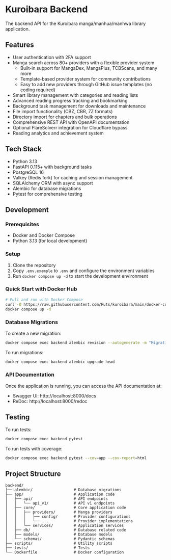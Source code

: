 # Kuroibara Backend

The backend API for the Kuroibara manga/manhua/manhwa library application.

## Features

- User authentication with 2FA support
- Manga search across 80+ providers with a flexible provider system
  - Built-in support for MangaDex, MangaPlus, TCBScans, and many more
  - Template-based provider system for community contributions
  - Easy to add new providers through GitHub issue templates (no coding required)
- Smart library management with categories and reading lists
- Advanced reading progress tracking and bookmarking
- Background task management for downloads and maintenance
- File import functionality (CBZ, CBR, 7Z formats)
- Directory import for chapters and bulk operations
- Comprehensive REST API with OpenAPI documentation
- Optional FlareSolverr integration for Cloudflare bypass
- Reading analytics and achievement system

## Tech Stack

- Python 3.13
- FastAPI 0.115+ with background tasks
- PostgreSQL 16
- Valkey (Redis fork) for caching and session management
- SQLAlchemy ORM with async support
- Alembic for database migrations
- Pytest for comprehensive testing

## Development

### Prerequisites

- Docker and Docker Compose
- Python 3.13 (for local development)

### Setup

1. Clone the repository
2. Copy `.env.example` to `.env` and configure the environment variables
3. Run `docker compose up -d` to start the development environment

### Quick Start with Docker Hub

```bash
# Pull and run with Docker Compose
curl -O https://raw.githubusercontent.com/Futs/kuroibara/main/docker-compose.yml
docker compose up -d
```

### Database Migrations

To create a new migration:

```bash
docker compose exec backend alembic revision --autogenerate -m "Migration message"
```

To run migrations:

```bash
docker compose exec backend alembic upgrade head
```

### API Documentation

Once the application is running, you can access the API documentation at:

- Swagger UI: http://localhost:8000/docs
- ReDoc: http://localhost:8000/redoc

## Testing

To run tests:

```bash
docker compose exec backend pytest
```

To run tests with coverage:

```bash
docker compose exec backend pytest --cov=app --cov-report=html
```

## Project Structure

```
backend/
├── alembic/                  # Database migrations
├── app/                      # Application code
│   ├── api/                  # API endpoints
│   │   └── api_v1/           # API v1 endpoints
│   ├── core/                 # Core application code
│   │   ├── providers/        # Manga providers
│   │   │   ├── config/       # Provider configurations
│   │   │   └── ...           # Provider implementations
│   │   └── services/         # Application services
│   ├── db/                   # Database related code
│   ├── models/               # Database models
│   └── schemas/              # Pydantic schemas
├── scripts/                  # Utility scripts
├── tests/                    # Tests
└── Dockerfile                # Docker configuration
```
